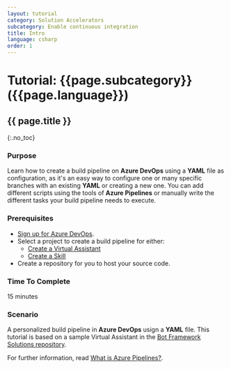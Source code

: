 ```yaml
---
layout: tutorial
category: Solution Accelerators
subcategory: Enable continuous integration
title: Intro
language: csharp
order: 1
---
```


# Tutorial: {{page.subcategory}} ({{page.language}})

## {{ page.title }}
{:.no_toc}

### Purpose
Learn how to create a build pipeline on **Azure DevOps** using a **YAML** file as configuration, as it's an easy way to configure one or many specific branches with an existing **YAML** or creating a new one. You can add different scripts using the tools of **Azure Pipelines** or manually write the different tasks your build pipeline needs to execute.

### Prerequisites
- [Sign up for Azure DevOps](https://docs.microsoft.com/en-us/azure/devops/user-guide/sign-up-invite-teammates?view=azure-devops). 
- Select a project to create a build pipeline for either:
  - [Create a Virtual Assistant]({{site.baseurl}}/virtual-assistant/tutorials/create-assistant/csharp/1-intro)
  - [Create a Skill]({{site.baseurl}}/skills/tutorials/create-skill/csharp/1-intro)
- Create a repository for you to host your source code.

### Time To Complete
15 minutes

### Scenario
A personalized build pipeline in **Azure DevOps** usign a **YAML** file. This tutorial is based on a sample Virtual Assistant in the [Bot Framework Solutions repository]({{site.repo}}).

For further information, read [What is Azure Pipelines?](https://docs.microsoft.com/en-us/azure/devops/pipelines/get-started/what-is-azure-pipelines?view=azure-devops).